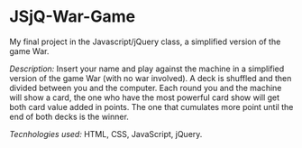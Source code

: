 # JSjQ-War-Game
<p>My final project in the Javascript/jQuery class, a simplified version of the game War.</p>
<p><i>Description:</i> Insert your name and play against the machine in a simplified version of the game War (with no war involved). A deck is shuffled and then divided between you and the computer. Each round you and the machine will show a card, the one who have the most powerful card show will get both card value added in points. The one that cumulates more point until the end of both decks is the winner.</p>
<p><i>Tecnhologies used:</i> HTML, CSS, JavaScript, jQuery. </p>
